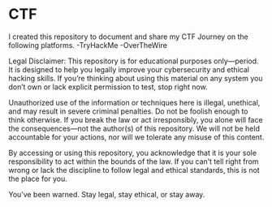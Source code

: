 # CTF
I created this repository to document and share my CTF Journey on the following platforms.
-TryHackMe
-OverTheWire

Legal Disclaimer:
This repository is for educational purposes only—period. It is designed to help you legally improve your cybersecurity and ethical hacking skills. If you’re thinking about using this material on any system you don’t own or lack explicit permission to test, stop right now.

Unauthorized use of the information or techniques here is illegal, unethical, and may result in severe criminal penalties. Do not be foolish enough to think otherwise. If you break the law or act irresponsibly, you alone will face the consequences—not the author(s) of this repository. We will not be held accountable for your actions, nor will we tolerate any misuse of this content.

By accessing or using this repository, you acknowledge that it is your sole responsibility to act within the bounds of the law. If you can’t tell right from wrong or lack the discipline to follow legal and ethical standards, this is not the place for you.

You’ve been warned. Stay legal, stay ethical, or stay away.



